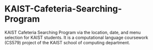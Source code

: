 # KAIST-Cafeteria-Searching-Program
KAIST Cafeteria Searching Program via the location, date, and menu selection for KAIST students.  It is a computational language coursework (CS579) project of the KAIST school of computing department.
